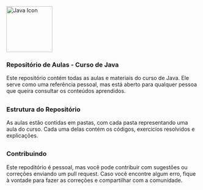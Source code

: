 <img src="https://upload.wikimedia.org/wikipedia/fr/thumb/2/2e/Java_Logo.svg/330px-Java_Logo.svg.png?20061227215918" alt="Java Icon" width="120"/>
<h3> Repositório de Aulas - Curso de Java </h3>

<p>Este repositório contém todas as aulas e materiais do curso de Java. 
Ele serve como uma referência pessoal, mas está aberto para qualquer
pessoa que queira consultar os conteúdos aprendidos.</p>

## <h3> Estrutura do Repositório </h3>

<p>As aulas estão contidas em pastas, com cada pasta representando uma
aula do curso. Cada uma delas contém os códigos, exercicíos resolvidos e explicações.</p>

## <h3> Contribuindo </h3>

<p>Este repoditório é pessoal, mas você pode contribuir com sugestões ou correções enviando um 
pull request. Caso você encontre algum erro, fique à vontade para fazer as correções e compartilhar com a comunidade.</p>
